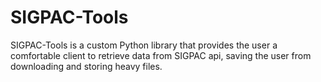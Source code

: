# SIGPAC-Tools
SIGPAC-Tools is a custom Python library that provides the user a comfortable client to retrieve data from SIGPAC api, saving the user from downloading and storing heavy files.
